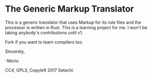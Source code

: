 # The Generic Markup Translator
This is a generic translator that uses Markup for its rule files and the processor is written in Rust.
This is a learning project for me. I won't be taking anybody's contributions until v1. 

Fork if you want to learn compilers too.

Sincerely,

-Morio

CC4, GPL3, Copyleft 2017 Setechi 
